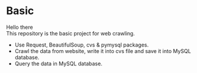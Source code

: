 # Basic
Hello there\
This repository is the basic project for web crawling.

* Use Request, BeautifulSoup, cvs & pymysql packages.
* Crawl the data from website, write it into cvs file and save it into MySQL database.
* Query the data in MySQL database.
